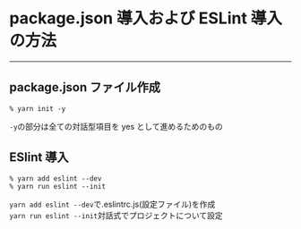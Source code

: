 # package.json 導入および ESLint 導入の方法

---

## package.json ファイル作成

```shell
% yarn init -y
```

`-y`の部分は全ての対話型項目を yes として進めるためのもの

## ESlint 導入

```shell
% yarn add eslint --dev
% yarn run eslint --init
```

`yarn add eslint --dev`で.eslintrc.js(設定ファイル)を作成  
`yarn run eslint --init`対話式でプロジェクトについて設定
